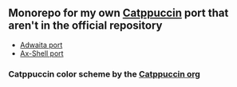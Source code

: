 ## Monorepo for my own [Catppuccin](catppuccin.com) port that aren't in the official repository

- [Adwaita port](./adw/)
- [Ax-Shell port](./ax-shell/)

### Catppuccin color scheme by the [Catppuccin org](catppuccin.com)
